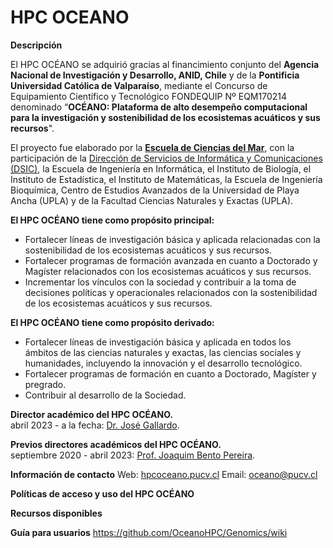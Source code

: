 # HPC OCEANO

**Descripción**

El HPC OCÉANO se adquirió gracias al financimiento conjunto del **Agencia Nacional de Investigación y Desarrollo, ANID, Chile** y de la **Pontificia Universidad Católica de Valparaíso**, mediante el Concurso de Equipamiento Científico y Tecnológico FONDEQUIP Nº EQM170214 denominado “**OCÉANO: Plataforma de alto desempeño computacional para la investigación y sostenibilidad de los ecosistemas acuáticos y sus recursos**". 

El proyecto fue elaborado por la **[Escuela de Ciencias del Mar](https://www.pucv.cl/uuaa/site/edic/base/port/escuela_de_ciencias_del_mar.html)**, con la participación de la [Dirección de Servicios de Informática y Comunicaciones (DSIC)](https://dsic.pucv.cl/), la Escuela de Ingeniería en Informática, el Instituto de Biología, el Instituto de Estadística, el Instituto de Matemáticas, la Escuela de Ingeniería Bioquímica, Centro de Estudios Avanzados de la Universidad de Playa Ancha (UPLA) y de la Facultad Ciencias Naturales y Exactas (UPLA).

**El HPC OCÉANO tiene como propósito principal:** 

- Fortalecer líneas de investigación básica y aplicada relacionadas con la sostenibilidad de los ecosistemas acuáticos y sus recursos.  
- Fortalecer programas de formación avanzada en cuanto a Doctorado y Magíster relacionados con los ecosistemas acuáticos y sus recursos.  
- Incrementar los vínculos con la sociedad y contribuir a la toma de decisiones políticas y operacionales relacionados con la sostenibilidad de los ecosistemas acuáticos y sus recursos.  

**El HPC OCÉANO tiene como propósito derivado:** 

- Fortalecer líneas de investigación básica y aplicada en todos los ámbitos de las ciencias naturales y exactas, las ciencias sociales y humanidades, incluyendo la innovación y el desarrollo tecnológico.  
- Fortalecer programas de formación en cuanto a Doctorado, Magíster y pregrado.  
- Contribuir al desarrollo de la Sociedad.  

**Director académico del HPC OCÉANO.**  
abril 2023 - a la fecha: [Dr. José Gallardo](https://genomics.pucv.cl).  

**Previos directores académicos del HPC OCÉANO.**  
septiembre 2020 - abril 2023: [Prof. Joaquim Bento Pereira](https://github.com/jpbento).  

**Información de contacto**
Web: [hpcoceano.pucv.cl](https://hpcoceano.wordpress.com/)
Email: oceano@pucv.cl

**Políticas de acceso y uso del HPC OCÉANO**

**Recursos disponibles**

**Guía para usuarios**
https://github.com/OceanoHPC/Genomics/wiki


